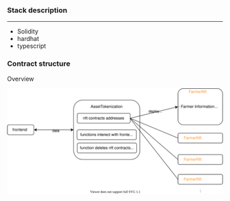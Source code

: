 ### Stack description
---
- Solidity
- hardhat
- typescript

### Contract structure

Overview

![](./overview.drawio.svg)